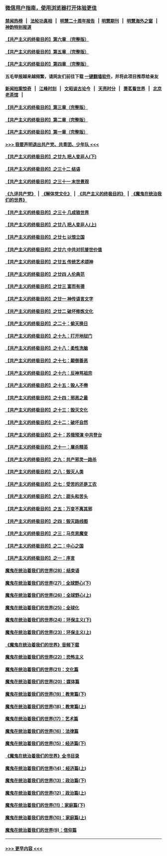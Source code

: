 ### [微信用户指南，使用浏览器打开体验更佳](https://github.com/gfw-breaker/banned-news1/blob/master/indexes/wechat-guide.md?t=0)
#### [禁闻热榜](热点新闻.md?t=0)  &nbsp;&nbsp;|&nbsp;&nbsp; [法轮功真相](https://github.com/gfw-breaker/truth/blob/master/README.md?t=0) &nbsp;&nbsp;|&nbsp;&nbsp; [明慧二十周年报告](https://github.com/gfw-breaker/mh-reports/blob/master/README.md?t=0) &nbsp;&nbsp;|&nbsp;&nbsp;[明慧期刊](https://github.com/gfw-breaker/mh-qikan) &nbsp;&nbsp;|&nbsp;&nbsp; [明慧海外之窗](https://github.com/gfw-breaker/mh-news/blob/master/README.md?t=0) &nbsp;&nbsp;|&nbsp;&nbsp; [神韵特别报道](https://github.com/gfw-breaker/mh-news/blob/master/shenyun.md?t=0)
#### [【共产主义的终极目的】第六章 （完整版）](../pages/nsc422/n11428913.md?t=02051044) 
#### [【共产主义的终极目的】第五章 （完整版）](../pages/nsc422/n11428912.md?t=02051044) 
#### [【共产主义的终极目的】第四章 （完整版）](../pages/nsc422/n11428907.md?t=02051044) 
#### 五毛举报越来越频繁，请网友们前往下载 [一键翻墙软件](https://github.com/gfw-breaker/ssr-accounts)，并将此项目推荐给亲友
#### [新闻拍案惊奇](https://github.com/gfw-breaker/banned-news1/blob/master/pages/link4.md) &nbsp;&nbsp;|&nbsp;&nbsp; [江峰时刻](https://github.com/gfw-breaker/banned-news1/blob/master/pages/link4.md) &nbsp;&nbsp;|&nbsp;&nbsp; [文昭谈古论今](https://github.com/gfw-breaker/banned-news1/blob/master/pages/link4.md) &nbsp;&nbsp;|&nbsp;&nbsp; [天亮时分](https://github.com/gfw-breaker/banned-news1/blob/master/pages/link4.md) &nbsp;&nbsp;|&nbsp;&nbsp; [萧茗看世界](https://github.com/gfw-breaker/banned-news1/blob/master/pages/link4.md) &nbsp;&nbsp;|&nbsp;&nbsp; [北京老茶馆](https://github.com/gfw-breaker/banned-news1/blob/master/pages/link4.md) &nbsp;&nbsp;|&nbsp;&nbsp; 
#### [【共产主义的终极目的】第三章（完整版）](../pages/nsc422/n11428848.md?t=02051044) 
#### [【共产主义的终极目的】第二章（完整版）](../pages/nsc422/n11428831.md?t=02051044) 
#### [【共产主义的终极目的】第一章（完整版）](../pages/nsc422/n11417651.md?t=02051044) 
#### [>>> 我要声明退出共产党、共青团、少年队 <<<](https://github.com/begood0513/goodnews/blob/master/quit/letter.md) 
#### [【共产主义的终极目的】之廿九 把人变非人(下)](../pages/nsc422/n11344140.md?t=02051044) 
#### [【共产主义的终极目的】之三十二 结语](../pages/nsc422/n11360535.md?t=02051044) 
#### [【共产主义的终极目的】之三十一 末世景观](../pages/nsc422/n11351129.md?t=02051044) 
#### [《九评共产党》](https://github.com/begood0513/9ping.md/blob/master/README.md) &nbsp;|&nbsp; [《解体党文化》](../../../../jtdwh.md/blob/master/README.md)  &nbsp;|&nbsp; [《共产主义的终极目的》](../../../../gczydzjmd.md/blob/master/README.md) &nbsp;|&nbsp; [《魔鬼在统治我们的世界》](../../../../mgztzwmdsj.md/blob/master/README.md) 
#### [【共产主义的终极目的】之三十 几成狼世界](../pages/nsc422/n11348280.md?t=02051044) 
#### [【共产主义的终极目的】之廿八 把人变非人(上)](../pages/nsc422/n11340492.md?t=02051044) 
#### [【共产主义的终极目的】之廿七 以恨立国](../pages/nsc422/n11336944.md?t=02051044) 
#### [【共产主义的终极目的】之廿六 中共对抗普世价值](../pages/nsc422/n11324785.md?t=02051044) 
#### [【共产主义的终极目的】之廿五 传统艺术颂神](../pages/nsc422/n11296396.md?t=02051044) 
#### [【共产主义的终极目的】之廿四 人伦典范](../pages/nsc422/n11296397.md?t=02051044) 
#### [【共产主义的终极目的】之廿三 富而有德](../pages/nsc422/n11283598.md?t=02051044) 
#### [【共产主义的终极目的】之廿一 神传语言文字](../pages/nsc422/n11263265.md?t=02051044) 
#### [【共产主义的终极目的】之廿二 破坏修炼文化](../pages/nsc422/n11245728.md?t=02051044) 
#### [【共产主义的终极目的】之二十：偷天换日](../pages/nsc422/n11238846.md?t=02051044) 
#### [【共产主义的终极目的】之十九：打开地狱门](../pages/nsc422/n11206376.md?t=02051044) 
#### [【共产主义的终极目的】之十八：柔性洗脑](../pages/nsc422/n11199994.md?t=02051044) 
#### [【共产主义的终极目的】之十七：颠倒善恶](../pages/nsc422/n11179782.md?t=02051044) 
#### [【共产主义的终极目的】之十六：反神骂祖宗](../pages/nsc422/n11166798.md?t=02051044) 
#### [【共产主义的终极目的】之十五：毁人不倦](../pages/nsc422/n11166792.md?t=02051044) 
#### [【共产主义的终极目的】之十四：邪恶之最](../pages/nsc422/n11150249.md?t=02051044) 
#### [【共产主义的终极目的】之十三：毁灭文化](../pages/nsc422/n11135227.md?t=02051044) 
#### [【共产主义的终极目的】之十二：破坏自然](../pages/nsc422/n11135214.md?t=02051044) 
#### [【共产主义的终极目的】之十：苏俄预演 中共登台](../pages/nsc422/n11118424.md?t=02051044) 
#### [【共产主义的终极目的】之十一：屠杀精英](../pages/nsc422/n11118442.md?t=02051044) 
#### [【共产主义的终极目的】之九：共产邪灵一路杀](../pages/nsc422/n11114139.md?t=02051044) 
#### [【共产主义的终极目的】之八：毁灭人类](../pages/nsc422/n11108503.md?t=02051044) 
#### [【共产主义的终极目的】之七：受苦的还是工农](../pages/nsc422/n11101809.md?t=02051044) 
#### [【共产主义的终极目的】之六：甜头和苦头](../pages/nsc422/n11096971.md?t=02051044) 
#### [【共产主义的终极目的】之五：万变不离其邪](../pages/nsc422/n11091285.md?t=02051044) 
#### [【共产主义的终极目的】之四：毁灭路线图](../pages/nsc422/n11086284.md?t=02051044) 
#### [【共产主义的终极目的】之三：马克思魔变](../pages/nsc422/n11061941.md?t=02051044) 
#### [【共产主义的终极目的】之二：中心之国](../pages/nsc422/n11047728.md?t=02051044) 
#### [【共产主义的终极目的】之一：序言](../pages/nsc422/n11086077.md?t=02051044) 
#### [魔鬼在统治着我们的世界(28)：结束语](../pages/nsc422/n10936246.md?t=02051044) 
#### [魔鬼在统治着我们的世界(27)：全球野心(下)](../pages/nsc422/n10928319.md?t=02051044) 
#### [魔鬼在统治着我们的世界(26)：全球野心(上)](../pages/nsc422/n10900318.md?t=02051044) 
#### [魔鬼在统治着我们的世界(25)：全球化](../pages/nsc422/n10788205.md?t=02051044) 
#### [魔鬼在统治着我们的世界(24)：环保主义(下)](../pages/nsc422/n10695307.md?t=02051044) 
#### [魔鬼在统治着我们的世界(23)：环保主义(上)](../pages/nsc422/n10688613.md?t=02051044) 
#### [《魔鬼在统治着我们的世界》音频下载](../pages/nsc422/n10635553.md?t=02051044) 
#### [魔鬼在统治着我们的世界(22)：恐怖主义](../pages/nsc422/n10614727.md?t=02051044) 
#### [魔鬼在统治着我们的世界(21)：文化篇](../pages/nsc422/n10597706.md?t=02051044) 
#### [魔鬼在统治着我们的世界(20)：媒体篇](../pages/nsc422/n10586579.md?t=02051044) 
#### [魔鬼在统治着我们的世界(19)：教育篇(下)](../pages/nsc422/n10564808.md?t=02051044) 
#### [魔鬼在统治着我们的世界(18)：教育篇(上)](../pages/nsc422/n10526970.md?t=02051044) 
#### [魔鬼在统治着我们的世界(17)：艺术篇](../pages/nsc422/n10499093.md?t=02051044) 
#### [魔鬼在统治着我们的世界(16)：法律篇](../pages/nsc422/n10485969.md?t=02051044) 
#### [魔鬼在统治着我们的世界(15)：经济篇(下)](../pages/nsc422/n10469975.md?t=02051044) 
#### [《魔鬼在统治着我们的世界》全书目录](../pages/nsc422/n10464261.md?t=02051044) 
#### [魔鬼在统治着我们的世界(14)：经济篇(上)](../pages/nsc422/n10457370.md?t=02051044) 
#### [魔鬼在统治着我们的世界(13)：政治篇(下)](../pages/nsc422/n10448270.md?t=02051044) 
#### [魔鬼在统治着我们的世界(12)：政治篇(上)](../pages/nsc422/n10444576.md?t=02051044) 
#### [魔鬼在统治着我们的世界(11)：家庭篇(下)](../pages/nsc422/n10440961.md?t=02051044) 
#### [魔鬼在统治着我们的世界(10)：家庭篇(上)](../pages/nsc422/n10435448.md?t=02051044) 
#### [魔鬼在统治着我们的世界(9)：信仰篇](../pages/nsc422/n10432159.md?t=02051044) 

----
#### [ >>> 更早内容 <<< ](../indexes/nsc422-earlier.md)
